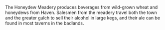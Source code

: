 The Honeydew Meadery produces beverages from wild-grown wheat and honeydews from Haven. Salesmen from the meadery travel both the town and the greater gulch to sell their alcohol in large kegs, and their ale can be found in most taverns in the badlands.
